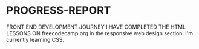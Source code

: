 # PROGRESS-REPORT
FRONT END DEVELOPMENT JOURNEY
I HAVE COMPLETED THE HTML LESSONS ON freecodecamp.org in the responsive web design section.
I'm currently learning CSS.
